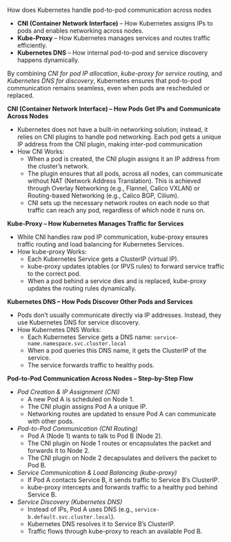 How does Kubernetes handle pod-to-pod communication across nodes
- **CNI (Container Network Interface)** – How Kubernetes assigns IPs to pods and enables networking across nodes.
- **Kube-Proxy** – How Kubernetes manages services and routes traffic efficiently.
- **Kubernetes DNS** – How internal pod-to-pod and service discovery happens dynamically.

By combining *CNI for pod IP allocation*, *kube-proxy for service routing*, and *Kubernetes DNS for discovery*, Kubernetes ensures that pod-to-pod communication remains seamless, even when pods are rescheduled or replaced.

**CNI (Container Network Interface) – How Pods Get IPs and Communicate Across Nodes**
- Kubernetes does not have a built-in networking solution; instead, it relies on CNI plugins to handle pod networking. Each pod gets a unique IP address from the CNI plugin, making inter-pod communication
- How CNI Works:
  - When a pod is created, the CNI plugin assigns it an IP address from the cluster’s network.
  - The plugin ensures that all pods, across all nodes, can communicate without NAT (Network Address Translation). This is achieved through Overlay Networking (e.g., Flannel, Calico VXLAN) or Routing-based Networking (e.g., Calico BGP, Cilium).
  - CNI sets up the necessary network routes on each node so that traffic can reach any pod, regardless of which node it runs on.

**Kube-Proxy – How Kubernetes Manages Traffic for Services**
- While CNI handles raw pod IP communication, kube-proxy ensures traffic routing and load balancing for Kubernetes Services.
- How kube-proxy Works:
  - Each Kubernetes Service gets a ClusterIP (virtual IP).
  - kube-proxy updates iptables (or IPVS rules) to forward service traffic to the correct pod.
  - When a pod behind a service dies and is replaced, kube-proxy updates the routing rules dynamically.

**Kubernetes DNS – How Pods Discover Other Pods and Services**
- Pods don’t usually communicate directly via IP addresses. Instead, they use Kubernetes DNS for service discovery.
- How Kubernetes DNS Works:
  - Each Kubernetes Service gets a DNS name: `service-name.namespace.svc.cluster.local`
  - When a pod queries this DNS name, it gets the ClusterIP of the service.
  - The service forwards traffic to healthy pods.

**Pod-to-Pod Communication Across Nodes – Step-by-Step Flow**
- *Pod Creation & IP Assignment (CNI)*
  - A new Pod A is scheduled on Node 1.
  - The CNI plugin assigns Pod A a unique IP.
  - Networking routes are updated to ensure Pod A can communicate with other pods.
- *Pod-to-Pod Communication (CNI Routing)*
  - Pod A (Node 1) wants to talk to Pod B (Node 2).
  - The CNI plugin on Node 1 routes or encapsulates the packet and forwards it to Node 2.
  - The CNI plugin on Node 2 decapsulates and delivers the packet to Pod B.
- *Service Communication & Load Balancing (kube-proxy)*
  - If Pod A contacts Service B, it sends traffic to Service B’s ClusterIP.
  - kube-proxy intercepts and forwards traffic to a healthy pod behind Service B.
- *Service Discovery (Kubernetes DNS)*
  - Instead of IPs, Pod A uses DNS (e.g., `service-b.default.svc.cluster.local`).
  - Kubernetes DNS resolves it to Service B’s ClusterIP.
  - Traffic flows through kube-proxy to reach an available Pod B.
